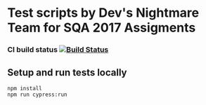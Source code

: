 # Test scripts by Dev's Nightmare Team for SQA 2017 Assigments

### CI build status [![Build Status](https://travis-ci.org/devnightmareuet/int3117-2017.svg?branch=master)](https://travis-ci.org/devnightmareuet/int3117-2017)

## Setup and run tests locally
```
npm install
npm run cypress:run
```
